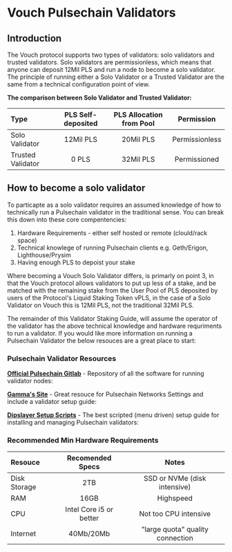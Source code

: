 # Vouch Pulsechain Validators

## Introduction

The Vouch protocol supports two types of validators: solo validators and trusted validators. Solo validators are permissionless, which means that anyone can deposit 12Mil PLS and run a node to become a solo validator. The principle of running either a Solo Validator or a Trusted Validator are the same from a technical configuration point of view.

**The comparison between Solo Validator and Trusted Validator:**

| Type | PLS Self-deposited | PLS Allocation from Pool | Permission |
| :------------ | :---------: | :---------: | :---------: |
| Solo Validator | 12Mil PLS | 20Mil PLS | Permissionless |
| Trusted Validator | 0 PLS | 32Mil PLS | Permissioned |


## How to become a solo validator

To particapte as a solo validator requires an assumed knowledge of how to technically run a Pulsechain validator in the traditional sense. You can break this down into these core compentencies:
1. Hardware Requirements - either self hosted or remote (clould/rack space)
2. Technical knowlege of running Pulsechain clients e.g. Geth/Erigon, Lighthouse/Prysim
3. Having enough PLS to depoist your stake

Where becoming a Vouch Solo Validator differs, is primarly on point 3, in that the Vouch protocol allows validators to put up less of a stake, and be matched with the remaining stake from the User Pool of PLS deposited by users of the Protocol's Liquid Staking Token vPLS, in the case of a Solo Validator on Vouch this is 12Mil PLS, not the traditional 32Mil PLS.

The remainder of this Validator Staking Guide, will assume the operator of the validator has the above technical knowledge and hardware requriments to run a validator. If you would like more information on running a Pulsechain Validator the below resouces are a great place to start:

### Pulsechain Validator Resources

**[Official Pulsechain Gitlab](https://gitlab.com/pulsechaincom)** - Repository of all the software for running validator nodes: 


**[Gamma's Site](https://www.g4mm4.io)** - Great resouce for Pulsechain Networks Settings and include a validator setup guide:

 

**[Dipslayer Setup Scripts](https://github.com/tdslaine/install_pulse_node)** - The best scripted (menu driven) setup guide for installing and managing Pulsechain validators:


### Recommended Min Hardware Requirements
| Resouce | Recomended Specs | Notes |
| :------------ | :---------: | :---------: |
| Disk Storage | 2TB | SSD or NVMe (disk intensive)
| RAM | 16GB | Highspeed | 
| CPU | Intel Core i5 or better | Not too CPU intensive  |
| Internet | 40Mb/20Mb | "large quota" quality connection